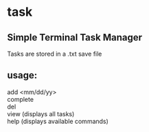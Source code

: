 # task  
Simple Terminal Task Manager  
---  
Tasks are stored in a .txt save file
## usage:  
add <taskname> <mm/dd/yy>  
complete <taskname>  
del <taskname>  
view (displays all tasks)  
help (displays available commands)

